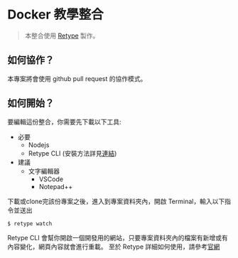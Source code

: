 # Docker 教學整合
> 本整合使用 [Retype](https://retype.com) 製作。

## 如何協作？
本專案將會使用 github pull request 的協作模式。

## 如何開始？
要編輯這份整合，你需要先下載以下工具:
* 必要
	* Nodejs
	* Retype CLI (安裝方法詳見[連結](https://retype.com/guides/getting-started/#install))
* 建議
	* 文字編輯器
		* VSCode
		* Notepad++

下載或clone完該份專案之後，進入到專案資料夾內，開啟 Terminal，輸入以下指令並送出
```shell
$ retype watch
```

Retype CLI 會幫你開啟一個開發用的網站，只要專案資料夾內的檔案有新增或有內容變化，網頁內容就會進行重載。
至於 Retype 詳細如何使用，請參考[官網](https://retype.com)